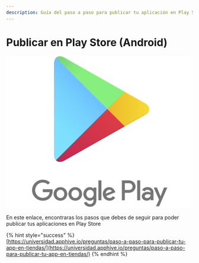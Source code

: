 ```yaml
---
description: Guía del paso a paso para publicar tu aplicación en Play Store
---
```


# Publicar en Play Store \(Android\)

![](../.gitbook/assets/google_play_logo_text_and_graphic_2016.png)

En este enlace, encontraras los pasos que debes de seguir para poder publicar tus aplicaciones en Play Store

{% hint style="success" %}
[https://universidad.apphive.io/preguntas/paso-a-paso-para-publicar-tu-app-en-tiendas/](https://universidad.apphive.io/preguntas/paso-a-paso-para-publicar-tu-app-en-tiendas/)
{% endhint %}

